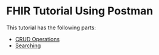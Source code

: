 # FHIR Tutorial Using Postman

This tutorial has the following parts:

* [CRUD Operations](crud/README.md)
* [Searching](searching/README.md)
